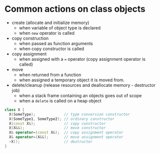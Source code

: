 # Common actions on class objects
- create (allocate and initialize memory)
  + when variable of object type is declared
  + when `new` operator is called
- copy construction
  + when passed as function arguments
  + when copy constructor is called
- copy assignment
  + when assigned with a `=` operator (copy assignment operator is called)
- move
  + when returned from a function
  + when assigned a temporary object it is moved from.
- delete/cleanup (release resources and deallocate memory - destructor job)
  + when a stack frame containing an objects goes out of scope
  + when a `delete` is called on a heap object

```c++
class X {
  X(SomeType);             // type conversion constructor
  X(SomeType1, SomeType2); // ordinary constructor
  X(const X&);             // copy constructor
  X(X&&);                  // move constructor
  X& operator=(const X&);  // copy assignment operator
  X& operator=(X&&);       // move assignment operator
  ~X();                    // destructor
}
```
